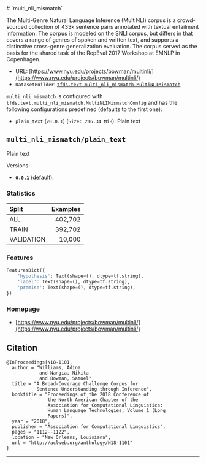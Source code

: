<div itemscope itemtype="http://schema.org/Dataset">
  <div itemscope itemprop="includedInDataCatalog" itemtype="http://schema.org/DataCatalog">
    <meta itemprop="name" content="TensorFlow Datasets" />
  </div>
  <meta itemprop="name" content="multi_nli_mismatch" />
  <meta itemprop="description" content="The Multi-Genre Natural Language Inference (MultiNLI) corpus is a&#10;crowd-sourced collection of 433k sentence pairs annotated with textual&#10;entailment information. The corpus is modeled on the SNLI corpus, but differs in&#10;that covers a range of genres of spoken and written text, and supports a&#10;distinctive cross-genre generalization evaluation. The corpus served as the&#10;basis for the shared task of the RepEval 2017 Workshop at EMNLP in Copenhagen.&#10;&#10;&#10;To use this dataset:&#10;&#10;```python&#10;import tensorflow_datasets as tfds&#10;&#10;ds = tfds.load(&#x27;multi_nli_mismatch&#x27;, split=&#x27;train&#x27;)&#10;for ex in ds.take(4):&#10;  print(ex)&#10;```&#10;&#10;See [the guide](https://www.tensorflow.org/datasets/overview) for more&#10;informations on [tensorflow_datasets](https://www.tensorflow.org/datasets).&#10;&#10;" />
  <meta itemprop="url" content="https://www.tensorflow.org/datasets/catalog/multi_nli_mismatch" />
  <meta itemprop="sameAs" content="https://www.nyu.edu/projects/bowman/multinli/" />
  <meta itemprop="citation" content="@InProceedings{N18-1101,&#10;  author = &quot;Williams, Adina&#10;            and Nangia, Nikita&#10;            and Bowman, Samuel&quot;,&#10;  title = &quot;A Broad-Coverage Challenge Corpus for&#10;           Sentence Understanding through Inference&quot;,&#10;  booktitle = &quot;Proceedings of the 2018 Conference of&#10;               the North American Chapter of the&#10;               Association for Computational Linguistics:&#10;               Human Language Technologies, Volume 1 (Long&#10;               Papers)&quot;,&#10;  year = &quot;2018&quot;,&#10;  publisher = &quot;Association for Computational Linguistics&quot;,&#10;  pages = &quot;1112--1122&quot;,&#10;  location = &quot;New Orleans, Louisiana&quot;,&#10;  url = &quot;http://aclweb.org/anthology/N18-1101&quot;&#10;}&#10;" />
</div>
# `multi_nli_mismatch`

The Multi-Genre Natural Language Inference (MultiNLI) corpus is a crowd-sourced
collection of 433k sentence pairs annotated with textual entailment information.
The corpus is modeled on the SNLI corpus, but differs in that covers a range of
genres of spoken and written text, and supports a distinctive cross-genre
generalization evaluation. The corpus served as the basis for the shared task of
the RepEval 2017 Workshop at EMNLP in Copenhagen.

*   URL:
    [https://www.nyu.edu/projects/bowman/multinli/](https://www.nyu.edu/projects/bowman/multinli/)
*   `DatasetBuilder`:
    [`tfds.text.multi_nli_mismatch.MultiNLIMismatch`](https://github.com/tensorflow/datasets/tree/master/tensorflow_datasets/text/multi_nli_mismatch.py)

`multi_nli_mismatch` is configured with
`tfds.text.multi_nli_mismatch.MultiNLIMismatchConfig` and has the following
configurations predefined (defaults to the first one):

*   `plain_text` (`v0.0.1`) (`Size: 216.34 MiB`): Plain text

## `multi_nli_mismatch/plain_text`
Plain text

Versions:

*   **`0.0.1`** (default):

### Statistics

Split      | Examples
:--------- | -------:
ALL        | 402,702
TRAIN      | 392,702
VALIDATION | 10,000

### Features
```python
FeaturesDict({
    'hypothesis': Text(shape=(), dtype=tf.string),
    'label': Text(shape=(), dtype=tf.string),
    'premise': Text(shape=(), dtype=tf.string),
})
```

### Homepage

*   [https://www.nyu.edu/projects/bowman/multinli/](https://www.nyu.edu/projects/bowman/multinli/)

## Citation
```
@InProceedings{N18-1101,
  author = "Williams, Adina
            and Nangia, Nikita
            and Bowman, Samuel",
  title = "A Broad-Coverage Challenge Corpus for
           Sentence Understanding through Inference",
  booktitle = "Proceedings of the 2018 Conference of
               the North American Chapter of the
               Association for Computational Linguistics:
               Human Language Technologies, Volume 1 (Long
               Papers)",
  year = "2018",
  publisher = "Association for Computational Linguistics",
  pages = "1112--1122",
  location = "New Orleans, Louisiana",
  url = "http://aclweb.org/anthology/N18-1101"
}
```

--------------------------------------------------------------------------------
